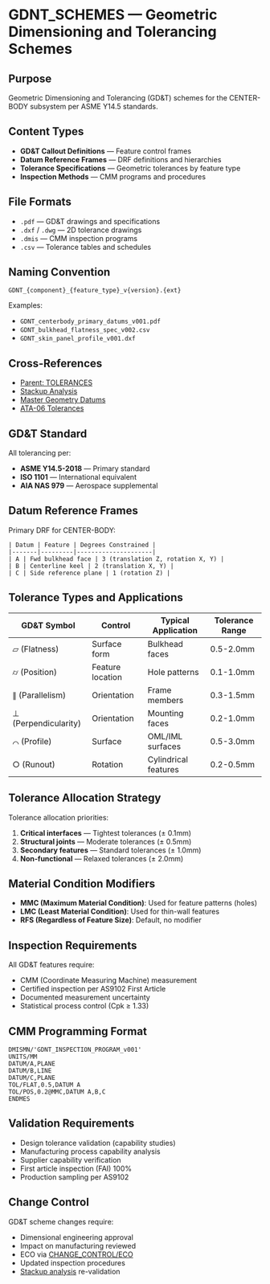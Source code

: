 # GDNT_SCHEMES — Geometric Dimensioning and Tolerancing Schemes

## Purpose

Geometric Dimensioning and Tolerancing (GD&T) schemes for the CENTER-BODY subsystem per ASME Y14.5 standards.

## Content Types

- **GD&T Callout Definitions** — Feature control frames
- **Datum Reference Frames** — DRF definitions and hierarchies
- **Tolerance Specifications** — Geometric tolerances by feature type
- **Inspection Methods** — CMM programs and procedures

## File Formats

- `.pdf` — GD&T drawings and specifications
- `.dxf` / `.dwg` — 2D tolerance drawings
- `.dmis` — CMM inspection programs
- `.csv` — Tolerance tables and schedules

## Naming Convention

```
GDNT_{component}_{feature_type}_v{version}.{ext}
```

Examples:
- `GDNT_centerbody_primary_datums_v001.pdf`
- `GDNT_bulkhead_flatness_spec_v002.csv`
- `GDNT_skin_panel_profile_v001.dxf`

## Cross-References

- [Parent: TOLERANCES](../README.md)
- [Stackup Analysis](../STACKUPS/README.md)
- [Master Geometry Datums](../../MASTER_GEOMETRY/DATUMS/README.md)
- [ATA-06 Tolerances](../../../../../../../06-DIMENSIONS-STATIONS/SUBSYSTEMS/06-80_MEASUREMENT_TOLERANCES_GDT/README.md)

## GD&T Standard

All tolerancing per:
- **ASME Y14.5-2018** — Primary standard
- **ISO 1101** — International equivalent
- **AIA NAS 979** — Aerospace supplemental

## Datum Reference Frames

Primary DRF for CENTER-BODY:
```
| Datum | Feature | Degrees Constrained |
|-------|---------|---------------------|
| A | Fwd bulkhead face | 3 (translation Z, rotation X, Y) |
| B | Centerline keel | 2 (translation X, Y) |
| C | Side reference plane | 1 (rotation Z) |
```

## Tolerance Types and Applications

| GD&T Symbol | Control | Typical Application | Tolerance Range |
|-------------|---------|---------------------|-----------------|
| ⏥ (Flatness) | Surface form | Bulkhead faces | 0.5-2.0mm |
| ⌭ (Position) | Feature location | Hole patterns | 0.1-1.0mm |
| ∥ (Parallelism) | Orientation | Frame members | 0.3-1.5mm |
| ⊥ (Perpendicularity) | Orientation | Mounting faces | 0.2-1.0mm |
| ⌒ (Profile) | Surface | OML/IML surfaces | 0.5-3.0mm |
| ○ (Runout) | Rotation | Cylindrical features | 0.2-0.5mm |

## Tolerance Allocation Strategy

Tolerance allocation priorities:
1. **Critical interfaces** — Tightest tolerances (± 0.1mm)
2. **Structural joints** — Moderate tolerances (± 0.5mm)
3. **Secondary features** — Standard tolerances (± 1.0mm)
4. **Non-functional** — Relaxed tolerances (± 2.0mm)

## Material Condition Modifiers

- **MMC (Maximum Material Condition)**: Used for feature patterns (holes)
- **LMC (Least Material Condition)**: Used for thin-wall features
- **RFS (Regardless of Feature Size)**: Default, no modifier

## Inspection Requirements

All GD&T features require:
- CMM (Coordinate Measuring Machine) measurement
- Certified inspection per AS9102 First Article
- Documented measurement uncertainty
- Statistical process control (Cpk ≥ 1.33)

## CMM Programming Format

```dmis
DMISMN/'GDNT_INSPECTION_PROGRAM_v001'
UNITS/MM
DATUM/A,PLANE
DATUM/B,LINE
DATUM/C,PLANE
TOL/FLAT,0.5,DATUM A
TOL/POS,0.2@MMC,DATUM A,B,C
ENDMES
```

## Validation Requirements

- Design tolerance validation (capability studies)
- Manufacturing process capability analysis
- Supplier capability verification
- First article inspection (FAI) 100%
- Production sampling per AS9102

## Change Control

GD&T scheme changes require:
- Dimensional engineering approval
- Impact on manufacturing reviewed
- ECO via [CHANGE_CONTROL/ECO](../../CHANGE_CONTROL/ECO/README.md)
- Updated inspection procedures
- [Stackup analysis](../STACKUPS/README.md) re-validation

